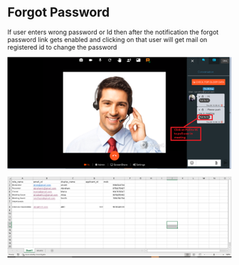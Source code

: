 # Forgot Password

If user enters wrong password or Id then after the notification the forgot password link gets enabled and clicking on that user will get mail on registered id to change the password

![](../.gitbook/assets/image%20%28148%29.png)

![](../.gitbook/assets/image%20%28158%29.png)





